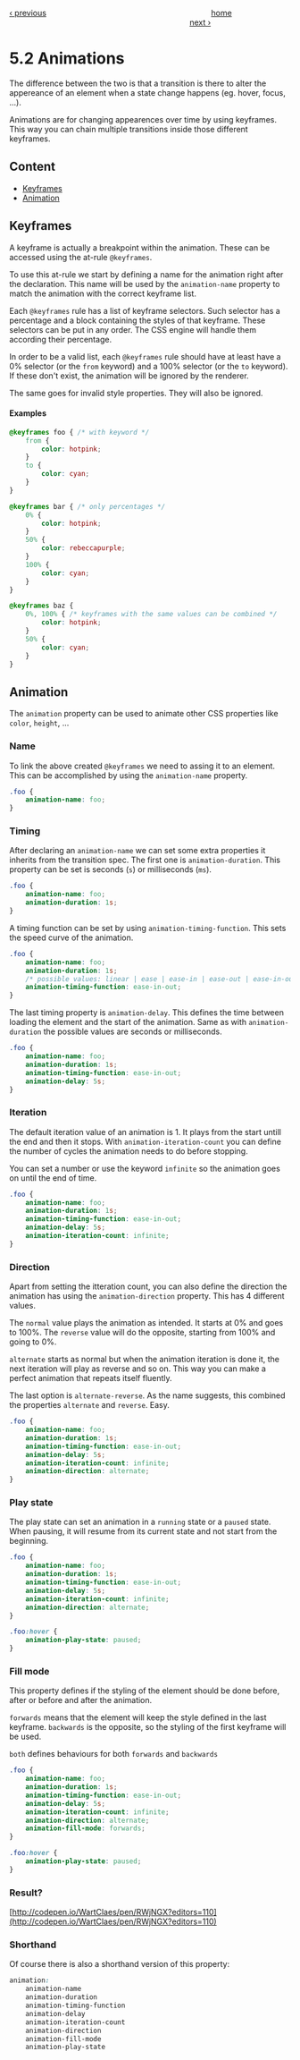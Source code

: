 [‹ previous](./5.1-Transitions.md)
&nbsp;&nbsp;&nbsp;&nbsp;&nbsp;&nbsp;&nbsp;&nbsp;&nbsp;&nbsp;&nbsp;&nbsp;&nbsp;&nbsp;&nbsp;&nbsp;&nbsp;&nbsp;&nbsp;&nbsp;&nbsp;&nbsp;&nbsp;&nbsp;&nbsp;&nbsp;&nbsp;&nbsp;&nbsp;&nbsp;&nbsp;&nbsp;&nbsp;&nbsp;&nbsp;&nbsp;&nbsp;&nbsp;&nbsp;&nbsp;&nbsp;&nbsp;&nbsp;&nbsp;&nbsp;&nbsp;&nbsp;&nbsp;&nbsp;&nbsp;&nbsp;&nbsp;&nbsp;&nbsp;&nbsp;&nbsp;&nbsp;&nbsp;&nbsp;&nbsp;&nbsp;&nbsp;&nbsp;&nbsp;&nbsp;&nbsp;&nbsp;&nbsp;&nbsp;&nbsp;&nbsp;&nbsp;&nbsp;
[home](../../README.md)
&nbsp;&nbsp;&nbsp;&nbsp;&nbsp;&nbsp;&nbsp;&nbsp;&nbsp;&nbsp;&nbsp;&nbsp;&nbsp;&nbsp;&nbsp;&nbsp;&nbsp;&nbsp;&nbsp;&nbsp;&nbsp;&nbsp;&nbsp;&nbsp;&nbsp;&nbsp;&nbsp;&nbsp;&nbsp;&nbsp;&nbsp;&nbsp;&nbsp;&nbsp;&nbsp;&nbsp;&nbsp;&nbsp;&nbsp;&nbsp;&nbsp;&nbsp;&nbsp;&nbsp;&nbsp;&nbsp;&nbsp;&nbsp;&nbsp;&nbsp;&nbsp;&nbsp;&nbsp;&nbsp;&nbsp;&nbsp;&nbsp;&nbsp;&nbsp;&nbsp;&nbsp;&nbsp;&nbsp;&nbsp;&nbsp;&nbsp;&nbsp;&nbsp;&nbsp;&nbsp;&nbsp;&nbsp;&nbsp;&nbsp;&nbsp;&nbsp;&nbsp;&nbsp;&nbsp;&nbsp;&nbsp;
[next ›](../Chapter-6--Scalable-CSS/6.1-Project-Structure.md)

# 5.2 Animations

The difference between the two is that a transition is there to alter the appereance of an element when a state change happens (eg. hover, focus, ...).

Animations are for changing appearences over time by using keyframes. This way you can chain multiple transitions inside those different keyframes.

## Content

- [Keyframes](#keyframes)
- [Animation](#animation)


## Keyframes

A keyframe is actually a breakpoint within the animation. These can be accessed using the at-rule `@keyframes`.

To use this at-rule we start by defining a name for the animation right after the declaration. This name will be used by the `animation-name` property to match the animation with the correct keyframe list.

Each `@keyframes` rule has a list of keyframe selectors. Such selector has a percentage and a block containing the styles of that keyframe. These selectors can be put in any order. The CSS engine will handle them according their percentage.

In order to be a valid list, each `@keyframes` rule should have at least have a 0% selector (or the `from` keyword) and a 100% selector (or the `to` keyword). If these don't exist, the animation will be ignored by the renderer.

The same goes for invalid style properties. They will also be ignored.

#### Examples

```css
@keyframes foo { /* with keyword */
	from {
		color: hotpink;
	}
	to {
		color: cyan;
	}
}

@keyframes bar { /* only percentages */
	0% {
		color: hotpink;
	}
	50% {
		color: rebeccapurple;
	}
	100% {
		color: cyan;
	}
}

@keyframes baz {
	0%, 100% { /* keyframes with the same values can be combined */
		color: hotpink;
	}
	50% {
		color: cyan;
	}
}

```


## Animation

The `animation` property can be used to animate other CSS properties like `color`, `height`, ...

### Name

To link the above created `@keyframes` we need to assing it to an element. This can be accomplished by using the `animation-name` property.

```css
.foo {
	animation-name: foo;
}
```

### Timing

After declaring an `animation-name` we can set some extra properties it inherits from the transition spec.
The first one is `animation-duration`. This property can be set is seconds (`s`) or milliseconds (`ms`).

```css
.foo {
	animation-name: foo;
	animation-duration: 1s;
}
```

A timing function can be set by using `animation-timing-function`. This sets the speed curve of the animation.

```css
.foo {
	animation-name: foo;
	animation-duration: 1s;
	/* possible values: linear | ease | ease-in | ease-out | ease-in-out | cubic-bezier(n,n,n,n) | initial | inherit */
	animation-timing-function: ease-in-out;
}
```

The last timing property is `animation-delay`.  This defines the time between loading the element and the start of the animation.
Same as with `animation-duration` the possible values are seconds or milliseconds.

```css
.foo {
	animation-name: foo;
	animation-duration: 1s;
	animation-timing-function: ease-in-out;
	animation-delay: 5s;
}
```

### Iteration

The default iteration value of an animation is 1. It plays from the start untill the end and then it stops.
With `animation-iteration-count` you can define the number of cycles the animation needs to do before stopping.

You can set a number or use the keyword `infinite` so the animation goes on until the end of time.

```css
.foo {
	animation-name: foo;
	animation-duration: 1s;
	animation-timing-function: ease-in-out;
	animation-delay: 5s;
	animation-iteration-count: infinite;
}
```

### Direction

Apart from setting the itteration count, you can also define the direction the animation has using the `animation-direction` property. This has 4 different values.

The `normal` value plays the animation as intended. It starts at 0% and goes to 100%. The `reverse` value will do the opposite, starting from 100% and going to 0%.

`alternate` starts as normal but when the animation iteration is done it, the next iteration will play as reverse and so on. This way you can make a perfect animation that repeats itself fluently.

The last option is `alternate-reverse`. As the name suggests, this combined the properties `alternate` and `reverse`. Easy.

```css
.foo {
	animation-name: foo;
	animation-duration: 1s;
	animation-timing-function: ease-in-out;
	animation-delay: 5s;
	animation-iteration-count: infinite;
	animation-direction: alternate;
}
```

### Play state

The play state can set an animation in a `running` state or a `paused` state.
When pausing, it will resume from its current state and not start from the beginning.

```css
.foo {
	animation-name: foo;
	animation-duration: 1s;
	animation-timing-function: ease-in-out;
	animation-delay: 5s;
	animation-iteration-count: infinite;
	animation-direction: alternate;
}

.foo:hover {
	animation-play-state: paused;
}
```

### Fill mode

This property defines if the styling of the element should be done before, after or before and after the animation.

`forwards` means that the element will keep the style defined in the last keyframe.
`backwards` is the opposite, so the styling of the first keyframe will be used.

`both` defines behaviours for both `forwards` and `backwards`

```css
.foo {
	animation-name: foo;
	animation-duration: 1s;
	animation-timing-function: ease-in-out;
	animation-delay: 5s;
	animation-iteration-count: infinite;
	animation-direction: alternate;
	animation-fill-mode: forwards;
}

.foo:hover {
	animation-play-state: paused;
}
```

### Result?

[http://codepen.io/WartClaes/pen/RWjNGX?editors=110](http://codepen.io/WartClaes/pen/RWjNGX?editors=110)

### Shorthand

Of course there is also a shorthand version of this property:

```css
animation:
	animation-name
	animation-duration
	animation-timing-function
	animation-delay
	animation-iteration-count
	animation-direction
	animation-fill-mode
	animation-play-state
```
